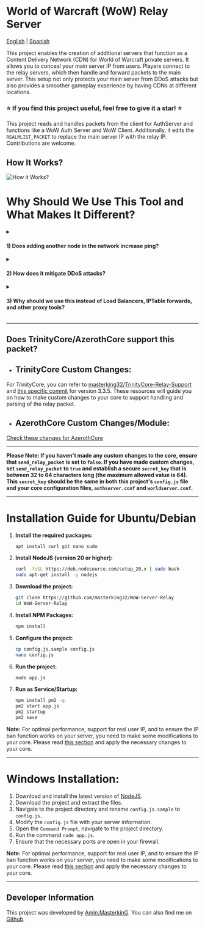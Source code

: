 # World of Warcraft (WoW) Relay Server

[English](README.md) | [Spanish](README_ES.md)

This project enables the creation of additional servers that function as a Content Delivery Network (CDN) for World of Warcraft private servers. It allows you to conceal your main server IP from users. Players connect to the relay servers, which then handle and forward packets to the main server. This setup not only protects your main server from DDoS attacks but also provides a smoother gameplay experience by having CDNs at different locations.

### ⭐ If you find this project useful, feel free to give it a star! ⭐

This project reads and handles packets from the client for AuthServer and functions like a WoW Auth Server and WoW Client. Additionally, it edits the `REALMLIST_PACKET` to replace the main server IP with the relay IP. Contributions are welcome.

## How It Works?

![How it Works?](https://raw.githubusercontent.com/masterking32/WoW-Server-Relay/main/docs/how-works.png)

# Why Should We Use This Tool and What Makes It Different?

<details>
<summary><h4>1) Does adding another node in the network increase ping?</h4></summary>
Contrary to what some may believe, adding another node can actually decrease ping for users. For instance, if your server is located in the EU, but you have players in North and South America, each player will have a different network route to the EU. If you establish a server in the US with a better route to your EU server, players can connect to your US server. This server will then forward packets via the better route, resulting in improved ping for players.
</details>

<details>
<summary><h4>2) How does it mitigate DDoS attacks?</h4></summary>
Most DDoS attacks utilize packet types such as UDP, ACK, SYN, etc. This tool does not forward all types of these attacks to your main server. By implementing rate limits on your UFW/IPtable, you can further protect your main server from DDoS attacks. If one of your servers is under attack, some users connected to that server may get disconnected, but others can still play. While this tool can help mitigate the effects of DDoS attacks, it does not provide 100% protection. It simply adds an additional layer of network security.
</details>

<details>
<summary><h4>3) Why should we use this instead of Load Balancers, IPTable forwards, and other proxy tools?</h4></summary>

#### Issue 1:

While you can use other tools to forward packets, load balancers, etc., it's important to understand that by default, TrinityCore/AzerothCore retrieves the user's IP from the remote socket IP. This means that when you use something like IPTable, the user's IP on the WoW server is your relay server's IP. For instance, if `us-relay1`'s IP is `8.8.8.8`, and a player connected to that server attempts the wrong password multiple times, the server will ban `8.8.8.8` instead of the user's IP. Consequently, no one can connect to the server from the `us-relay1` node. For users connected to the WoW server from the `us-relay1` node, the IP will always be `8.8.8.8`, and in the game, if you cannot retrieve the real player's IP, you will always see the relay node IPs.

#### How did you fix it?

This project works like other forwarders by default, but with a difference: it only works for WoW and reads, parses, and handles packets. To fix the read-ip issue, we added a custom packet for WorldServer and AuthServer with these Opcodes:

```
RELAY_SERVER_CMD_AUTH = 0x64 // 100
RELAY_SERVER_CMD_WORLD = 0xA32 // 2610
```

If you enable `send_relay_packet` in the config file, this project will send a relay packet to the auth and world server after opening a socket connection. This packet includes a secret key and the real IP of the user. Your Auth and World servers need to parse this packet and replace the user IP with the IP inside this packet.

#### Packet Structure for AuthServer

| Offset | Size | Type   | Name       | Description                                                    |
| ------ | ---- | ------ | ---------- | -------------------------------------------------------------- |
| 0x0    | 1    | uint8  | OpCode     | Opcode for relay custom packet. `RELAY_SERVER_CMD_AUTH = 0x64` |
| 0x1    | 2    | uint16 | Secret_Len | Secret key length                                              |
| 0x3    | 2    | uint16 | IP_len     | The length of user IP                                          |
| 0x5    | -    | String | Secret_Key | The secret key value starts from 0x5 and ends with Secret_Len  |
| -      | -    | String | User_IP    | User IP address                                                |

#### Packet Structure for WorldServer

#### HEADER

| Offset | Size | Type   | Name | Description                                                                                 |
| ------ | ---- | ------ | ---- | ------------------------------------------------------------------------------------------- |
| 0x0    | 2    | uint16 | Size | Packet Header - Size of Packet (Size of the packet including the opcode field.)             |
| 0x2    | 4    | uint32 | CMD  | Packet Header - Opcode or Command for relay custom packet. `RELAY_SERVER_CMD_WORLD = 0xA32` |

#### BODY

| Offset | Size | Type   | Name       | Description                                                                               |
| ------ | ---- | ------ | ---------- | ----------------------------------------------------------------------------------------- |
| 0x0    | -    | String | Secret_Key | The secret key value starts from 0x6 and ends with Secret_Len. `(Null terminated string)` |
| -      | -    | String | User_IP    | User IP address. `(Null terminated string)`                                               |
</details>

---

## Does TrinityCore/AzerothCore support this packet?

- ## TrinityCore Custom Changes:

For TrinityCore, you can refer to [masterking32/TrinityCore-Relay-Support](https://github.com/masterking32/TrinityCore-Relay-Support) and [this specific commit](https://github.com/masterking32/TrinityCore-Relay-Support/commit/cb5aa9eefd4caec032864b9249fd16341ab64b73) for version 3.3.5. These resources will guide you on how to make custom changes to your core to support handling and parsing of the relay packet.

- ## AzerothCore Custom Changes/Module:

[Check these changes for AzerothCore](https://github.com/azerothcore/azerothcore-wotlk/pull/19998/files)

---

**Please Note: If you haven't made any custom changes to the core, ensure that `send_relay_packet` is set to `false`. If you have made custom changes, set `send_relay_packet` to `true` and establish a secure `secret_key` that is between 32 to 64 characters long (the maximum allowed value is 64). This `secret_key` should be the same in both this project's `config.js` file and your core configuration files, `authserver.conf` and `worldserver.conf`.**

---

# Installation Guide for Ubuntu/Debian

1. **Install the required packages:**

   ```bash
   apt install curl git nano sudo
   ```

2. **Install NodeJS (version 20 or higher):**

   ```bash
   curl -fsSL https://deb.nodesource.com/setup_20.x | sudo bash -
   sudo apt-get install -y nodejs
   ```

3. **Download the project:**

   ```bash
   git clone https://github.com/masterking32/WoW-Server-Relay
   cd WoW-Server-Relay
   ```

4. **Install NPM Packages:**

   ```bash
   npm install
   ```

5. **Configure the project:**

   ```bash
   cp config.js.sample config.js
   nano config.js
   ```

6. **Run the project:**

   ```bash
   node app.js
   ```

7. **Run as Service/Startup:**

   ```bash
   npm install pm2 -g
   pm2 start app.js
   pm2 startup
   pm2 save
   ```

**Note:** For optimal performance, support for real user IP, and to ensure the IP ban function works on your server, you need to make some modifications to your core. Please read [this section](https://github.com/masterking32/WoW-Server-Relay?tab=readme-ov-file#does-trinitycoreazerothcore-support-this-packet) and apply the necessary changes to your core.

---

# Windows Installation:

1. Download and install the latest version of [NodeJS](https://nodejs.org/en).
2. Download the project and extract the files.
3. Navigate to the project directory and rename `config.js.sample` to `config.js`.
4. Modify the `config.js` file with your server information.
5. Open the `Command Prompt`, navigate to the project directory.
6. Run the command `node app.js`.
7. Ensure that the necessary ports are open in your firewall.

**Note:** For optimal performance, support for real user IP, and to ensure the IP ban function works on your server, you need to make some modifications to your core. Please read [this section](https://github.com/masterking32/WoW-Server-Relay?tab=readme-ov-file#does-trinitycoreazerothcore-support-this-packet) and apply the necessary changes to your core.

---

## Developer Information

This project was developed by [Amin.MasterkinG](https://masterking32.com). You can also find me on [Github](https://github.com/masterking32).

